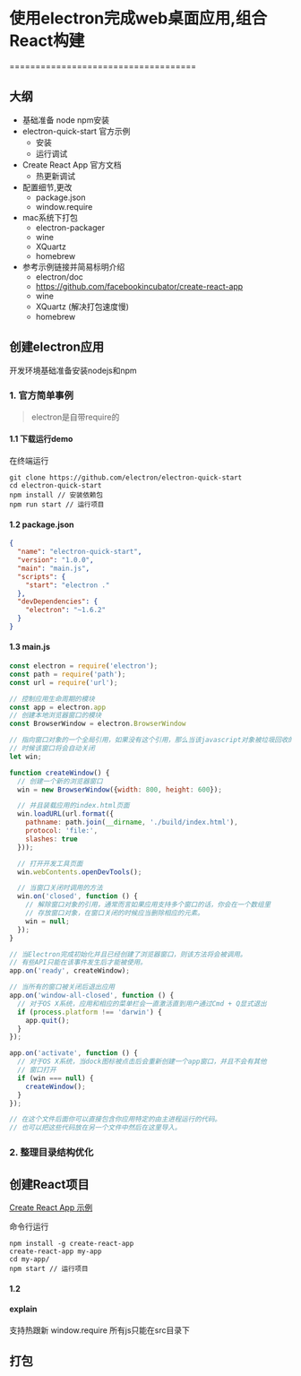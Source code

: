 # 使用electron完成web桌面应用,组合React构建
====================================

## 大纲

- 基础准备 node npm安装
- electron-quick-start 官方示例
    - 安装
    - 运行调试
- Create React App 官方文档
    - 热更新调试
- 配置细节,更改
    - package.json
    - window.require
- mac系统下打包
    - electron-packager
    - wine
    - XQuartz
    - homebrew
- 参考示例链接并简易标明介绍
    - electron/doc
    - https://github.com/facebookincubator/create-react-app
    - wine
    - XQuartz (解决打包速度慢)
    - homebrew

## 创建electron应用
开发环境基础准备安装nodejs和npm

### 1. 官方简单事例

> electron是自带require的

#### 1.1 下载运行demo
在终端运行
````
git clone https://github.com/electron/electron-quick-start  
cd electron-quick-start  
npm install // 安装依赖包
npm run start // 运行项目
````
#### 1.2 package.json
````json
{
  "name": "electron-quick-start",
  "version": "1.0.0",
  "main": "main.js",
  "scripts": {
    "start": "electron ."
  },
  "devDependencies": {
    "electron": "~1.6.2"
  }
}
````
#### 1.3 main.js

````javascript
const electron = require('electron');
const path = require('path');
const url = require('url');

// 控制应用生命周期的模块
const app = electron.app
// 创建本地浏览器窗口的模块
const BrowserWindow = electron.BrowserWindow

// 指向窗口对象的一个全局引用，如果没有这个引用，那么当该javascript对象被垃圾回收的
// 时候该窗口将会自动关闭
let win;

function createWindow() {
  // 创建一个新的浏览器窗口
  win = new BrowserWindow({width: 800, height: 600});

  // 并且装载应用的index.html页面
  win.loadURL(url.format({
    pathname: path.join(__dirname, './build/index.html'),
    protocol: 'file:',
    slashes: true
  }));

  // 打开开发工具页面
  win.webContents.openDevTools();

  // 当窗口关闭时调用的方法
  win.on('closed', function () {
    // 解除窗口对象的引用，通常而言如果应用支持多个窗口的话，你会在一个数组里
    // 存放窗口对象，在窗口关闭的时候应当删除相应的元素。
    win = null;
  });
}

// 当Electron完成初始化并且已经创建了浏览器窗口，则该方法将会被调用。
// 有些API只能在该事件发生后才能被使用。
app.on('ready', createWindow);

// 当所有的窗口被关闭后退出应用
app.on('window-all-closed', function () {
  // 对于OS X系统，应用和相应的菜单栏会一直激活直到用户通过Cmd + Q显式退出
  if (process.platform !== 'darwin') {
    app.quit();
  }
});

app.on('activate', function () {
  // 对于OS X系统，当dock图标被点击后会重新创建一个app窗口，并且不会有其他
  // 窗口打开
  if (win === null) {
    createWindow();
  }
});

// 在这个文件后面你可以直接包含你应用特定的由主进程运行的代码。
// 也可以把这些代码放在另一个文件中然后在这里导入。

````


### 2. 整理目录结构优化

## 创建React项目

[Create React App 示例](https://github.com/facebookincubator/create-react-app)

命令行运行
````
npm install -g create-react-app
create-react-app my-app
cd my-app/
npm start // 运行项目
````
#### 1.2

#### explain
支持热跟新
window.require
所有js只能在src目录下


## 打包
